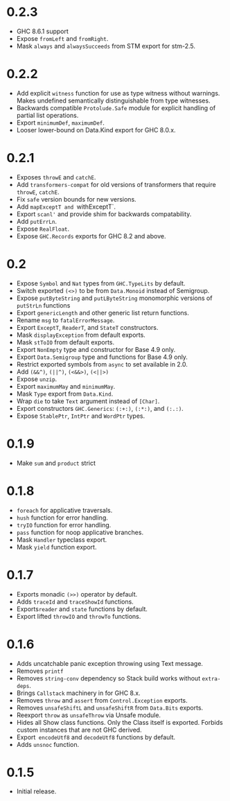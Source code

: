 0.2.3
=====

* GHC 8.6.1 support
* Expose `fromLeft` and `fromRight`.
* Mask `always` and `alwaysSucceeds` from STM export for stm-2.5.

0.2.2
=====

* Add explicit `witness` function for use as type witness without warnings.
  Makes undefined semantically distinguishable from type witnesses.
* Backwards compatible `Protolude.Safe` module for explicit handling of partial
  list operations.
* Export `minimumDef`, `maximumDef`.
* Looser lower-bound on Data.Kind export for GHC 8.0.x.

0.2.1
====

* Exposes `throwE` and `catchE`.
* Add `transformers-compat` for old versions of transformers that require
  `throwE`, `catchE`.
* Fix `safe` version bounds for new versions.
* Add `mapExceptT and `withExceptT`.
* Export `scanl'` and provide shim for backwards compatability.
* Add `putErrLn`.
* Expose `RealFloat`.
* Expose `GHC.Records` exports for GHC 8.2 and above.

0.2
====

* Expose `Symbol` and `Nat` types from `GHC.TypeLits` by default.
* Switch exported `(<>)` to be from `Data.Monoid` instead of Semigroup.
* Expose `putByteString` and `putLByteString` monomorphic versions of `putStrLn` functions
* Export `genericLength` and other generic list return functions.
* Rename `msg` to `fatalErrorMessage`.
* Export `ExceptT`, `ReaderT`, and `StateT` constructors.
* Mask `displayException` from default exports.
* Mask `stToIO` from default exports.
* Export `NonEmpty` type and constructor for Base 4.9 only.
* Export `Data.Semigroup` type and functions for Base 4.9 only.
* Restrict exported symbols from ``async`` to set available in 2.0.
* Add `(&&^)`, `(||^)`, `(<&&>)`, `(<||>)`
* Expose `unzip`.
* Export `maximumMay` and `minimumMay`.
* Mask `Type` export from `Data.Kind`.
* Wrap `die` to take `Text` argument instead of `[Char]`.
* Export constructors `GHC.Generics`: `(:+:)`, `(:*:)`, and `(:.:)`.
* Expose `StablePtr`, `IntPtr` and `WordPtr` types.

0.1.9
====

* Make `sum` and `product` strict

0.1.8
=====

* ``foreach`` for applicative traversals.
* ``hush`` function for error handling.
* ``tryIO`` function for error handling.
* ``pass`` function for noop applicative branches.
* Mask ``Handler`` typeclass export.
* Mask ``yield`` function export.

0.1.7
=====

* Exports monadic ``(>>)`` operator by default.
* Adds ``traceId`` and ``traceShowId`` functions.
* Exports``reader`` and ``state``  functions by default.
* Export lifted ``throwIO`` and ``throwTo`` functions.

0.1.6
=====

* Adds uncatchable panic exception throwing using Text message.
* Removes ``printf``
* Removes ``string-conv`` dependency so Stack build works without ``extra-deps``.
* Brings ``Callstack`` machinery in for GHC 8.x.
* Removes ``throw`` and ``assert`` from ``Control.Exception`` exports.
* Removes ``unsafeShiftL`` and ``unsafeShiftR`` from ``Data.Bits`` exports.
* Reexport ``throw`` as ``unsafeThrow`` via Unsafe module.
* Hides all Show class functions. Only the Class itself is exported. Forbids custom instances that are not GHC derived.
* Export`` encodeUtf8`` and ``decodeUtf8`` functions by default.
* Adds ``unsnoc`` function.

0.1.5
=====

* Initial release.
